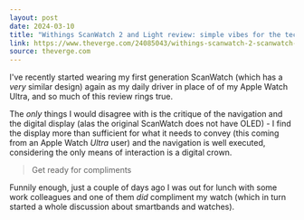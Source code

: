 ```yaml
---
layout: post
date: 2024-03-10
title: "Withings ScanWatch 2 and Light review: simple vibes for the tech-fatigued"
link: https://www.theverge.com/24085043/withings-scanwatch-2-scanwatch-light-review-wearables-smartwatch
source: theverge.com
---
```


I've recently started wearing my first generation ScanWatch (which has a _very_ similar design) again as my daily driver in place of of my Apple Watch Ultra, and so much of this review rings true.

The _only_ things I would disagree with is the critique of the navigation and the digital display (alas the original ScanWatch does not have OLED) - I find the display more than sufficient for what it needs to convey (this coming from an Apple Watch _Ultra_ user) and the navigation is well executed, considering the only means of interaction is a digital crown.

> Get ready for compliments

Funnily enough, just a couple of days ago I was out for lunch with some work colleagues and one of them _did_ compliment my watch (which in turn started a whole discussion about smartbands and watches).
